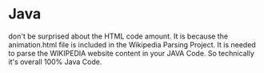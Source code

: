 # Java

don't be surprised about the HTML code amount. It is because the animation.html file is included in the Wikipedia Parsing Project. It is needed to parse the WIKIPEDIA website content in your JAVA Code. So technically it's overall 100% Java Code.
